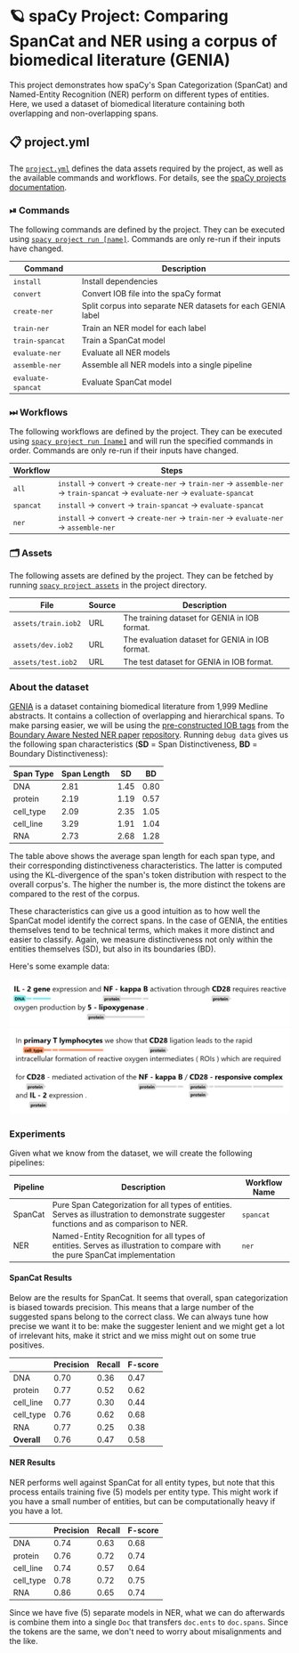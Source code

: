 <!-- SPACY PROJECT: AUTO-GENERATED DOCS START (do not remove) -->

# 🪐 spaCy Project: Comparing SpanCat and NER using a corpus of biomedical literature (GENIA)

This project demonstrates how spaCy's Span Categorization (SpanCat) and
Named-Entity Recognition (NER) perform on different types of entities. Here, we used
a dataset of biomedical literature containing both overlapping and non-overlapping spans.


## 📋 project.yml

The [`project.yml`](project.yml) defines the data assets required by the
project, as well as the available commands and workflows. For details, see the
[spaCy projects documentation](https://spacy.io/usage/projects).

### ⏯ Commands

The following commands are defined by the project. They
can be executed using [`spacy project run [name]`](https://spacy.io/api/cli#project-run).
Commands are only re-run if their inputs have changed.

| Command | Description |
| --- | --- |
| `install` | Install dependencies |
| `convert` | Convert IOB file into the spaCy format |
| `create-ner` | Split corpus into separate NER datasets for each GENIA label |
| `train-ner` | Train an NER model for each label |
| `train-spancat` | Train a SpanCat model |
| `evaluate-ner` | Evaluate all NER models |
| `assemble-ner` | Assemble all NER models into a single pipeline |
| `evaluate-spancat` | Evaluate SpanCat model |

### ⏭ Workflows

The following workflows are defined by the project. They
can be executed using [`spacy project run [name]`](https://spacy.io/api/cli#project-run)
and will run the specified commands in order. Commands are only re-run if their
inputs have changed.

| Workflow | Steps |
| --- | --- |
| `all` | `install` &rarr; `convert` &rarr; `create-ner` &rarr; `train-ner` &rarr; `assemble-ner` &rarr; `train-spancat` &rarr; `evaluate-ner` &rarr; `evaluate-spancat` |
| `spancat` | `install` &rarr; `convert` &rarr; `train-spancat` &rarr; `evaluate-spancat` |
| `ner` | `install` &rarr; `convert` &rarr; `create-ner` &rarr; `train-ner` &rarr; `evaluate-ner` &rarr; `assemble-ner` |

### 🗂 Assets

The following assets are defined by the project. They can
be fetched by running [`spacy project assets`](https://spacy.io/api/cli#project-assets)
in the project directory.

| File | Source | Description |
| --- | --- | --- |
| `assets/train.iob2` | URL | The training dataset for GENIA in IOB format. |
| `assets/dev.iob2` | URL | The evaluation dataset for GENIA in IOB format. |
| `assets/test.iob2` | URL | The test dataset for GENIA in IOB format. |

<!-- SPACY PROJECT: AUTO-GENERATED DOCS END (do not remove) -->

### About the dataset

[GENIA](http://www.geniaproject.org/genia-corpus) is a dataset containing
biomedical literature from 1,999 Medline abstracts. It contains a collection
of overlapping and hierarchical spans. To make parsing easier, we will be
using the [pre-constructed IOB
tags](https://github.com/thecharm/boundary-aware-nested-ner/blob/master/Our_boundary-aware_model/data/genia)
from the [Boundary Aware Nested NER
paper](https://aclanthology.org/D19-1034/)
[repository](https://github.com/thecharm/boundary-aware-nested-ner/). Running `debug data` gives us the
following span characteristics (**SD** = Span Distinctiveness, **BD** = Boundary Distinctiveness):

| Span Type | Span Length | SD                   | BD                       |
|-----------|-------------|----------------------|--------------------------|
| DNA       | 2.81        | 1.45                 | 0.80                     |
| protein   | 2.19        | 1.19                 | 0.57                     |
| cell_type | 2.09        | 2.35                 | 1.05                     |
| cell_line | 3.29        | 1.91                 | 1.04                     |
| RNA       | 2.73        | 2.68                 | 1.28                     |

The table above shows the average span length for each span type, and their
corresponding distinctiveness characteristics. The latter is computed using
the KL-divergence of the span's token distribution with respect to the overall
corpus's. The higher the number is, the more distinct the tokens are compared to the
rest of the corpus.

These characteristics can give us a good intuition as to how well the SpanCat
model identify the correct spans. In the case of GENIA, the entities
themselves tend to be technical terms, which makes it more distinct and easier
to classify. Again, we measure distinctiveness not only within the entities
themselves (SD), but also in its boundaries (BD).

Here's some example data:

![](./images/sample_00.png)
![](./images/sample_01.png)


### Experiments

Given what we know from the dataset, we will create the following pipelines:

| Pipeline | Description                                                                                                                             | Workflow Name |
|----------|-----------------------------------------------------------------------------------------------------------------------------------------|---------------|
| SpanCat  | Pure Span Categorization for all types of entities. Serves as illustration to demonstrate suggester functions and as comparison to NER. | `spancat` |
| NER      | Named-Entity Recognition for all types of entities. Serves as illustration to compare with the pure SpanCat implementation       | `ner`         |


#### SpanCat Results

Below are the results for SpanCat. It seems that overall, span categorization
is biased towards precision. This means that a large number of the suggested
spans belong to the correct class. We can always tune how precise we want it
to be: make the suggester lenient and we might get a lot of irrelevant hits,
make it strict and we miss might out on some true positives.

|           | Precision   | Recall   | F-score   |
|-----------|-------------|----------|-----------|
| DNA       |    0.70     | 0.36     |  0.47     |
| protein   |    0.77     | 0.52     |  0.62     |
| cell_line |    0.77     | 0.30     |  0.44     |
| cell_type |    0.76     | 0.62     |  0.68     |
| RNA       |    0.77     | 0.25     |  0.38     |
| **Overall**| 0.76       | 0.47     |  0.58     |

#### NER Results

NER performs well against SpanCat for all entity types, but note that this
process entails training five (5) models per entity type. This might work if
you have a small number of entities, but can be computationally heavy if you
have a lot.

|           |   Precision | Recall |   F-score |
|-----------|-------------|--------|-----------|
| DNA       |    0.74     | 0.63   |  0.68     |
| protein   |    0.76     | 0.72   |  0.74     |
| cell_line |    0.74     | 0.57   |  0.64     |
| cell_type |    0.78     | 0.72   |  0.75     |
| RNA       |    0.86     | 0.65   |  0.74     |

Since we have five (5) separate models in NER, what we can do afterwards is
combine them into a single `Doc` that transfers `doc.ents` to `doc.spans`. Since
the tokens are the same, we don't need to worry about misalignments and the like.
